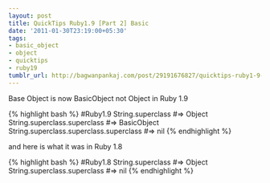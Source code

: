 ```yaml
---
layout: post
title: QuickTips Ruby1.9 [Part 2] Basic
date: '2011-01-30T23:19:00+05:30'
tags:
- basic_object
- object
- quicktips
- ruby19
tumblr_url: http://bagwanpankaj.com/post/29191676827/quicktips-ruby1-9-part-2-basic
---
```

Base Object is now BasicObject not Object in Ruby 1.9

{% highlight bash %}
#Ruby1.9
String.superclass #=> Object
String.superclass.superclass #=> BasicObject
String.superclass.superclass.superclass #=> nil
{% endhighlight %}


and here is what it was in Ruby 1.8

{% highlight bash %}
#Ruby1.8
String.superclass #=> Object
String.superclass.superclass #=> nil
{% endhighlight %}
